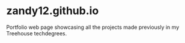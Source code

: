 # zandy12.github.io
Portfolio web page showcasing all the projects made previously in my Treehouse techdegrees.
